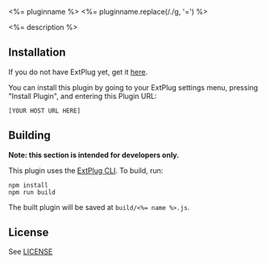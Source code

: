 <%= pluginname %>
<%= pluginname.replace(/./g, '=') %>

<%= description %>

## Installation

If you do not have ExtPlug yet, get it [here][ExtPlug].

You can install this plugin by going to your ExtPlug settings menu, pressing
"Install Plugin", and entering this Plugin URL:

```
[YOUR HOST URL HERE]
```

## Building

**Note: this section is intended for developers only.**

This plugin uses the [ExtPlug CLI]. To build, run:

```
npm install
npm run build
```

The built plugin will be saved at `build/<%= name %>.js`.

## License

See [LICENSE]

[ExtPlug]: https://extplug.github.io/
[ExtPlug CLI]: https://github.com/extplug/extplug-cli#readme
[LICENSE]: ./LICENSE
